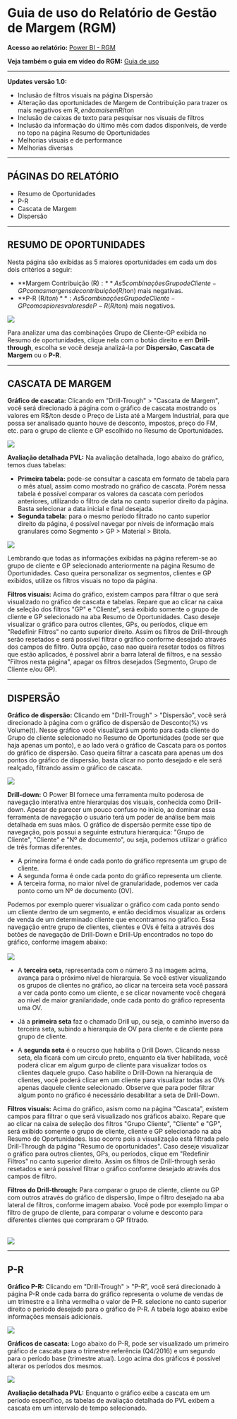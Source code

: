 # Guia de uso do Relatório de Gestão de Margem (RGM)

**Acesso ao relatório:** [Power BI - RGM](https://app.powerbi.com/groups/363fc772-dd63-4b14-9874-23adbff5b394/reports/86144c27-0021-4000-8f7c-6361bf0873e2/ReportSectiond4541df725c8d50c0f4c)

**Veja também o guia em vídeo do RGM:** [Guia de uso](https://arcelormittal.sharepoint.com/:v:/r/sites/arames/espaco-share/BBA/maisvalor/Documentos%20Compartilhados/Guia%20RGM%201.0.mp4?csf=1&e=VCe0hf)
___
**Updates versão 1.0:**
- Inclusão de filtros visuais na página Dispersão
- Alteração das oportunidades de Margem de Contribuição para trazer os mais negativos em R$, e não mais em R$/ton
- Inclusão de caixas de texto para pesquisar nos visuais de filtros
- Inclusão da informação do último mês com dados disponíveis, de verde no topo na página Resumo de Oportunidades
- Melhorias visuais e de performance
- Melhorias diversas

___
## PÁGINAS DO RELATÓRIO
- Resumo de Oportunidades
- P-R
- Cascata de Margem
- Dispersão

___

## RESUMO DE OPORTUNIDADES
Nesta página são exibidas as 5 maiores oportunidades em cada um dos dois critérios a seguir:
- **Margem Contribuição (R$):** As 5 combinações Grupo de Cliente-GP com as  margens de contribuição (R$/ton) mais negativas.
- **P-R (R$/ton)**: As 5 combinações Grupo de Cliente-GP com os piores valores de P-R (R$/ton) mais negativos.

<img src="https://raw.githubusercontent.com/Luciano-Belgo/RGM-Guia/master/imagens/Resumo%20de%20oportunidades.png"><br>

Para analizar uma das combinações Grupo de Cliente-GP exibida no Resumo de oportunidades, clique nela com o botão direito e em **Drill-through**, escolha se você deseja analizá-la por **Dispersão**, **Cascata de Margem** ou o **P-R**. 

___
## CASCATA DE MARGEM
**Gráfico de cascata:** Clicando em "Drill-Trough" > "Cascata de Margem", você será direcionado à página com o gráfico de cascata mostrando os valores em R$/ton desde o Preço de Lista até a Margem Industrial, para que possa ser analisado quanto houve de desconto, impostos, preço do FM, etc. para o grupo de cliente e GP escolhido no Resumo de Oportunidades.

<img src="https://raw.githubusercontent.com/Luciano-Belgo/RGM-Guia/master/imagens/Cascata%20de%20margem.PNG"><br>


**Avaliação detalhada PVL:**  Na avaliação detalhada, logo abaixo do gráfico, temos duas tabelas:
- **Primeira tabela:** pode-se consultar a cascata em formato de tabela para o mês atual, assim como mostrado no gráfico de cascata. Porém nessa tabela é possível comparar os valores da cascata com períodos anteriores, utilizando o filtro de data no canto superior direito da página. Basta selecionar a data inicial e final desejada.
- **Segunda tabela:** para o mesmo período filtrado no canto superior direito da página, é possível navegar por níveis de informação mais granulares como Segmento > GP > Material > Bitola.

<img src="https://raw.githubusercontent.com/Luciano-Belgo/RGM-Guia/master/imagens/Avalia%C3%A7%C3%A3o%20detalhada.PNG"><br>

Lembrando que todas as informações exibidas na página referem-se ao grupo de cliente e GP selecionado anteriormente na página Resumo de Oportunidades. Caso queira personalizar os segmentos, clientes e GP exibidos, utilize os filtros visuais no topo da página.

**Filtros visuais:** Acima do gráfico, existem campos para filtrar o que será visualizado no gráfico de cascata e tabelas. Repare que ao clicar na caixa de seleção dos filtros "GP" e "Cliente", será exibido somente o grupo de cliente e GP selecionado na aba Resumo de Oportunidades.
Caso deseje visualizar o gráfico para outros clientes, GPs, ou períodos, clique em "Redefinir Filtros" no canto superior direito. Assim os filtros de Drill-through serão resetados e será possível filtrar o gráfico conforme desejado através dos campos de filtro. Outra opção, caso nao queira resetar todos os filtros que estão aplicados, é possível abrir a barra lateral de filtros, e na sessão "Filtros nesta página", apagar os filtros desejados (Segmento, Grupo de Cliente e/ou GP).

___
## DISPERSÃO
**Gráfico de dispersão:** Clicando em "Drill-Trough" > "Dispersão", você será direcionado à página com o gráfico de dispersão de Desconto(%) vs Volume(t). Nesse gráfico você visualizará um ponto para cada cliente do Grupo de cliente selecionado no Resumo de Oportunidades (pode ser que haja apenas um ponto), e ao lado verá o gráfico de Cascata para os pontos do gráfico de dispersão. Caso queira filtrar a cascata para apenas um dos pontos do gráfico de dispersão, basta clicar no ponto desejado e ele será realçado, filtrando assim o gráfico de cascata.

<img src="https://raw.githubusercontent.com/Luciano-Belgo/RGM-Guia/master/imagens/Dispers%C3%A3o.PNG"><br>

**Drill-down:** O Power BI fornece uma ferramenta muito poderosa de navegação interativa entre hierarquias dos visuais, conhecida como Drill-down. Apesar de parecer um pouco confuso no início, ao dominar essa ferramenta de navegação o usuário terá um poder de análise bem mais detalhada em suas mãos.
O gráfico de dispersão permite esse tipo de navegação, pois possui a seguinte estrutura hierarquica: "Grupo de Cliente", "Cliente" e "Nº de documento", ou seja, podemos utilizar o gráfico de três formas diferentes. 
- A primeira forma é onde cada ponto do gráfico representa um grupo de cliente.
- A segunda forma é onde cada ponto do gráfico representa um cliente.
- A terceira forma, no maior nível de granularidade, podemos ver cada ponto como um Nº de documento (OV). 

Podemos por exemplo querer visualizar o gráfico com cada ponto sendo um cliente dentro de um segmento, e então decidimos visualizar as ordens de venda de um determinado cliente que encontramos no gráfico. Essa navegação entre grupo de clientes, clientes e OVs é feita a através dos botões de navegação de Drill-Down e Drill-Up encontrados no topo do gráfico, conforme imagem abaixo:<br><br>
<img src="https://github.com/Luciano-Belgo/RGM-Guia/blob/master/drill%20down%20-%20drill%20up.png"><br>

- A **terceira seta**, representada com o número 3 na imagem acima, avança para o próximo nível de hierarquia. Se você estiver visualizando os grupos de clientes no gráfico, ao clicar na terceira seta você passará a ver cada ponto como um cliente, e se clicar novamente você chegará ao nivel de maior granilaridade, onde cada ponto do gráfico representa uma OV.

- Já a **primeira seta** faz o chamado Drill up, ou seja, o caminho inverso da terceira seta, subindo a hierarquia de OV para cliente e de cliente para grupo de cliente.

- A **segunda seta** é o reucrso que habilita o Drill Down. Clicando nessa seta, ela ficará com um circulo preto, enquanto ela tiver habilitada, você poderá clicar em algum gurpo de cliente para visualizar todos os clientes daquele grupo. Caso habilite o Drill-Down na hierarquia de clientes, você poderá clicar em um cliente para visualizar todas as OVs apenas daquele cliente selecionado. Observe que para poder filtrar algum ponto no gráfico é necessário desabilitar a seta de Drill-Down.

**Filtros visuais:** Acima do gráfico, asism como na página "Cascata", existem campos para filtrar o que será visualizado nos gráficos abaixo. Repare que ao clicar na caixa de seleção dos filtros "Grupo Cliente", "Cliente" e "GP", será exibido somente o grupo de cliente, cliente e GP selecionado na aba Resumo de Oportunidades. Isso ocorre pois a visualização está filtrada pelo Drill-Through da página "Resumo de oportunidades". Caso deseje visualizar o gráfico para outros clientes, GPs, ou períodos, clique em "Redefinir Filtros" no canto superior direito. Assim os filtros de Drill-through serão resetados e será possível filtrar o gráfico conforme desejado através dos campos de filtro.

**Filtros do Drill-through:** Para comparar o grupo de cliente, cliente ou GP com outros através do gráfico de dispersão, limpe o filtro desejado na aba lateral de filtros, conforme imagem abaixo. Você pode por exemplo limpar o filtro de grupo de cliente, para comparar o volume e desconto para diferentes clientes que compraram o GP filtrado. <br><br>

<img src="https://github.com/Luciano-Belgo/RGM-Guia/blob/master/imagens/Limpar%20filtros%20laterais.png">

___
## P-R
**Gráfico P-R:** Clicando em "Drill-Trough" > "P-R", você será direcionado à página P-R onde cada barra do gráfico representa o volume de vendas de um trimestre e a linha vermelha o valor de P-R. selecione no canto superior direito o período desejado para o gráfico de P-R. A tabela logo abaixo exibe informações mensais adicionais.

<img src="https://raw.githubusercontent.com/Luciano-Belgo/RGM-Guia/master/imagens/P-R.PNG">

**Gráficos de cascata:** Logo abaixo do P-R, pode ser visualizado um primeiro gráfico de cascata para o trimestre referência (Q4/2016) e um segundo para o período base (trimestre atual). Logo acima dos gráficos é possível alterar os períodos dos mesmos.

<img src="https://raw.githubusercontent.com/Luciano-Belgo/RGM-Guia/master/imagens/duas%20cascatas.PNG">

**Avaliação detalhada PVL:** Enquanto o gráfico exibe a cascata em um período específico, as tabelas de avaliação detalhada do PVL exibem a cascata em um intervalo de tempo selecionado.
